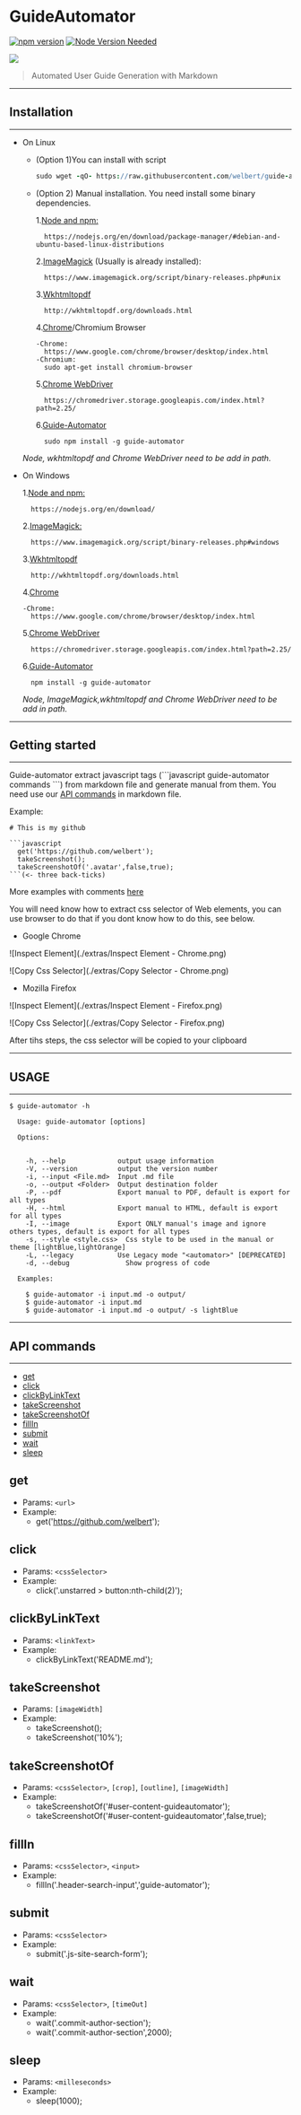 # GuideAutomator
[![npm version](https://badge.fury.io/js/guide-automator.svg)](https://badge.fury.io/js/guide-automator)
[![Node Version Needed](https://img.shields.io/badge/node-%3E=6.9.1-brightgreen.svg)](https://nodejs.org/en/download/)

[![](https://nodei.co/npm/guide-automator.png)](https://nodei.co/npm/guide-automator/)
> Automated User Guide Generation with Markdown

----
## Installation
----

* On Linux

  - (Option 1)You can install with script

    ```coffeescript
    sudo wget -qO- https://raw.githubusercontent.com/welbert/guide-automator/master/install_linux.sh | bash -
    ```

  - (Option 2) Manual installation. You need install some binary dependencies.

    1.[Node and npm:](https://nodejs.org/en/download/package-manager/#debian-and-ubuntu-based-linux-distributions)
    ```
      https://nodejs.org/en/download/package-manager/#debian-and-ubuntu-based-linux-distributions
    ```
    2.[ImageMagick](https://www.imagemagick.org/script/binary-releases.php#unix) (Usually is already installed):
    ```
      https://www.imagemagick.org/script/binary-releases.php#unix
    ```
    3.[Wkhtmltopdf](http://wkhtmltopdf.org/downloads.html)
    ```
      http://wkhtmltopdf.org/downloads.html
    ```
    4.[Chrome](https://www.google.com/chrome/browser/desktop/index.html)/Chromium Browser
    ```
    -Chrome:
      https://www.google.com/chrome/browser/desktop/index.html
    -Chromium:
      sudo apt-get install chromium-browser
    ```
    5.[Chrome WebDriver](https://chromedriver.storage.googleapis.com/index.html?path=2.25/)
    ```
      https://chromedriver.storage.googleapis.com/index.html?path=2.25/
    ```
    6.[Guide-Automator](https://www.npmjs.com/package/guide-automator)
    ```
      sudo npm install -g guide-automator
    ```
  *Node, wkhtmltopdf and Chrome WebDriver need to be add in path.*


* On Windows

  1.[Node and npm:](https://nodejs.org/en/download/)
  ```
    https://nodejs.org/en/download/
  ```
  2.[ImageMagick:](https://www.imagemagick.org/script/binary-releases.php#windows)
  ```
    https://www.imagemagick.org/script/binary-releases.php#windows
  ```
  3.[Wkhtmltopdf](http://wkhtmltopdf.org/downloads.html)
  ```
    http://wkhtmltopdf.org/downloads.html
  ```
  4.[Chrome](https://www.google.com/chrome/browser/desktop/index.html)
  ```
  -Chrome:
    https://www.google.com/chrome/browser/desktop/index.html
  ```
  5.[Chrome WebDriver](https://chromedriver.storage.googleapis.com/index.html?path=2.25/)
  ```
    https://chromedriver.storage.googleapis.com/index.html?path=2.25/
  ```
  6.[Guide-Automator](https://www.npmjs.com/package/guide-automator)
  ```
    npm install -g guide-automator
  ```
  *Node, ImageMagick,wkhtmltopdf and Chrome WebDriver need to be add in path.*


---
## Getting started
---

Guide-automator extract javascript tags (\```javascript guide-automator commands ```) from markdown file and generate manual from them. You need use our [API commands](#api-commands) in markdown file.

Example:
```
# This is my github

```javascript
  get('https://github.com/welbert');
  takeScreenshot();
  takeScreenshotOf('.avatar',false,true);
```(<- three back-ticks)

```
More examples with comments [here](./examples/example.md)

You will need know how to extract css selector of Web elements, you can use browser to do that if you dont know how to do this, see below.

* Google Chrome

![Inspect Element](./extras/Inspect Element - Chrome.png)


![Copy Css Selector](./extras/Copy Selector - Chrome.png)

* Mozilla Firefox

![Inspect Element](./extras/Inspect Element - Firefox.png)


![Copy Css Selector](./extras/Copy Selector - Firefox.png)

After tihs steps, the css selector will be copied to your clipboard

---
## USAGE
---

```
$ guide-automator -h

  Usage: guide-automator [options]

  Options:


    -h, --help             output usage information
    -V, --version          output the version number
    -i, --input <File.md>  Input .md file
    -o, --output <Folder>  Output destination folder
    -P, --pdf              Export manual to PDF, default is export for all types
    -H, --html             Export manual to HTML, default is export for all types
    -I, --image            Export ONLY manual's image and ignore others types, default is export for all types
    -s, --style <style.css>  Css style to be used in the manual or theme [lightBlue,lightOrange]
    -L, --legacy           Use Legacy mode "<automator>" [DEPRECATED]
    -d, --debug              Show progress of code

  Examples:

    $ guide-automator -i input.md -o output/
    $ guide-automator -i input.md
    $ guide-automator -i input.md -o output/ -s lightBlue
```

---
## API commands
---

- [get](#get)
- [click](#click)
- [clickByLinkText](#clickbylinktext)
- [takeScreenshot](#takescreenshot)
- [takeScreenshotOf](#takescreenshotof)
- [fillIn](#fillin)
- [submit](#submit)
- [wait](#wait)
- [sleep](#sleep)


## get
- Params: `<url>`
- Example:
  - get('https://github.com/welbert');

## click
- Params: `<cssSelector>`
- Example:
  - click('.unstarred > button:nth-child(2)');

## clickByLinkText
- Params: `<linkText>`
- Example:
  - clickByLinkText('README.md');

## takeScreenshot
- Params: `[imageWidth]`
- Example:
  - takeScreenshot();
  - takeScreenshot('10%');

## takeScreenshotOf
- Params: `<cssSelector>`, `[crop]`, `[outline]`, `[imageWidth]`
- Example:
  - takeScreenshotOf('#user-content-guideautomator');
  - takeScreenshotOf('#user-content-guideautomator',false,true);

## fillIn
- Params: `<cssSelector>`, `<input>`
- Example:
  - fillIn('.header-search-input','guide-automator');

## submit
- Params: `<cssSelector>`
- Example:
  - submit('.js-site-search-form');

## wait
- Params: `<cssSelector>`, `[timeOut]`
- Example:
  - wait('.commit-author-section');
  - wait('.commit-author-section',2000);

## sleep
- Params: `<milleseconds>`
- Example:
  - sleep(1000);
